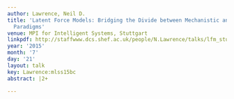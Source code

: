```yaml
---
author: Lawrence, Neil D.
title: 'Latent Force Models: Bridging the Divide between Mechanistic and Data Modelling
  Paradigms'
venue: MPI for Intelligent Systems, Stuttgart
linkpdf: http://staffwww.dcs.shef.ac.uk/people/N.Lawrence/talks/lfm_stuttgart15.pdf
year: '2015'
month: '7'
day: '21'
layout: talk
key: Lawrence:mlss15bc
abstract: |2+

---
```

